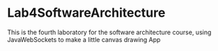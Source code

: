 # Lab4SoftwareArchitecture
This is the fourth laboratory for the software architecture course, using JavaWebSockets to make a little canvas drawing App
